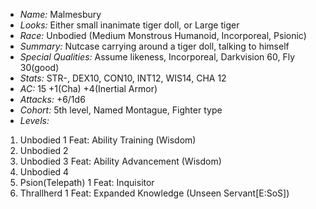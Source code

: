 - *Name:* Malmesbury
- *Looks:* Either small inanimate tiger doll, or Large tiger
- *Race:* Unbodied (Medium Monstrous Humanoid, Incorporeal, Psionic)
- *Summary:* Nutcase carrying around a tiger doll, talking to himself
- *Special Qualities:* Assume likeness, Incorporeal, Darkvision 60, Fly 30(good)
- *Stats:* STR-, DEX10, CON10, INT12, WIS14, CHA 12
- *AC:* 15 +1(Cha) +4(Inertial Armor)
- *Attacks:* +6/1d6
- *Cohort:* 5th level, Named Montague, Fighter type
- *Levels:*
 1. Unbodied 1 Feat: Ability Training (Wisdom)
 2. Unbodied 2
 3. Unbodied 3 Feat: Ability Advancement (Wisdom)
 4. Unbodied 4
 5. Psion(Telepath) 1 Feat: Inquisitor
 6. Thrallherd 1 Feat: Expanded Knowledge (Unseen Servant[E:SoS])
